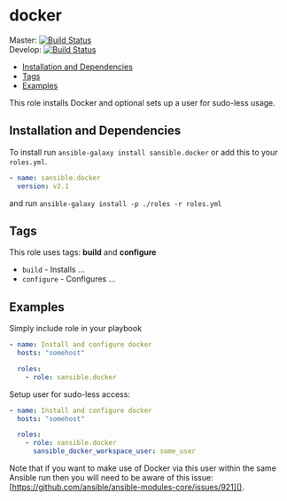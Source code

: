 # docker

Master: [![Build Status](https://travis-ci.org/sansible/docker.svg?branch=master)](https://travis-ci.org/sansible/docker)  
Develop: [![Build Status](https://travis-ci.org/sansible/docker.svg?branch=develop)](https://travis-ci.org/sansible/docker)

* [Installation and Dependencies](#installation-and-dependencies)
* [Tags](#tags)
* [Examples](#examples)

This role installs Docker and optional sets up a user for sudo-less usage.


## Installation and Dependencies

To install run `ansible-galaxy install sansible.docker` or add this to your
`roles.yml`.

```YAML
- name: sansible.docker
  version: v2.1
```

and run `ansible-galaxy install -p ./roles -r roles.yml`


## Tags

This role uses tags: **build** and **configure**

* `build` - Installs ...
* `configure` - Configures ...


## Examples

Simply include role in your playbook

```YAML
- name: Install and configure docker
  hosts: "somehost"

  roles:
    - role: sansible.docker
```

Setup user for sudo-less access:

```YAML
- name: Install and configure docker
  hosts: "somehost"

  roles:
    - role: sansible.docker
      sansible_docker_workspace_user: some_user
```

Note that if you want to make use of Docker via this user within the same
Ansible run then you will need to be aware of this issue:
[https://github.com/ansible/ansible-modules-core/issues/921]().
